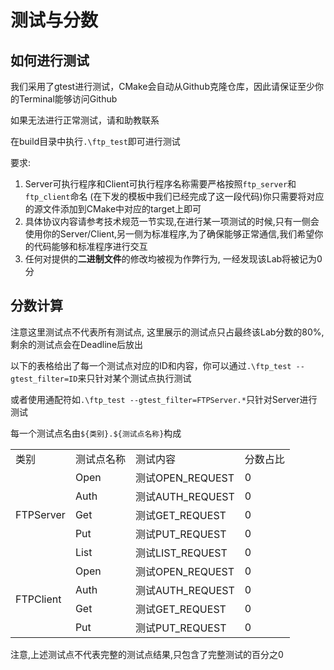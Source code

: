 # 测试与分数

## 如何进行测试

我们采用了gtest进行测试，CMake会自动从Github克隆仓库，因此请保证至少你的Terminal能够访问Github

如果无法进行正常测试，请和助教联系

在build目录中执行`.\ftp_test`即可进行测试

要求:
1. Server可执行程序和Client可执行程序名称需要严格按照`ftp_server`和`ftp_client`命名 (在下发的模板中我们已经完成了这一段代码)你只需要将对应的源文件添加到CMake中对应的target上即可
2. 具体协议内容请参考技术规范一节实现,在进行某一项测试的时候,只有一侧会使用你的Server/Client,另一侧为标准程序,为了确保能够正常通信,我们希望你的代码能够和标准程序进行交互
3. 任何对提供的**二进制文件**的修改均被视为作弊行为, 一经发现该Lab将被记为0分

## 分数计算

注意这里测试点不代表所有测试点, 这里展示的测试点只占最终该Lab分数的80%, 剩余的测试点会在Deadline后放出

以下的表格给出了每一个测试点对应的ID和内容，你可以通过`.\ftp_test --gtest_filter=ID`来只针对某个测试点执行测试

或者使用通配符如`.\ftp_test --gtest_filter=FTPServer.*`只针对Server进行测试

每一个测试点名由`${类别}.${测试点名称}`构成

<table>
    <tr>
        <td>类别</td>
        <td>测试点名称</td>
        <td>测试内容</td>
        <td>分数占比</td>
    </tr>
    <tr>
        <td rowspan="5">FTPServer</td>
        <td>Open</td>
        <td>测试OPEN_REQUEST</td>
        <td>0</td>
    </tr>
    <tr>
        <td>Auth</td>
        <td>测试AUTH_REQUEST</td>
        <td>0</td>
    </tr>
    <tr>
        <td>Get</td>
        <td>测试GET_REQUEST</td>
        <td>0</td>
    </tr>
    <tr>
        <td>Put</td>
        <td>测试PUT_REQUEST</td>
        <td>0</td>
    </tr>
    <tr>
        <td>List</td>
        <td>测试LIST_REQUEST</td>
        <td>0</td>
    </tr>
    <tr>
        <td rowspan="4">FTPClient</td>
        <td>Open</td>
        <td>测试OPEN_REQUEST</td>
        <td>0</td>
    </tr>
    <tr>
        <td>Auth</td>
        <td>测试AUTH_REQUEST</td>
        <td>0</td>
    </tr>
    <tr>
        <td>Get</td>
        <td>测试GET_REQUEST</td>
        <td>0</td>
    </tr>
    <tr>
        <td>Put</td>
        <td>测试PUT_REQUEST</td>
        <td>0</td>
    </tr>
</table>

注意,上述测试点不代表完整的测试点结果,只包含了完整测试的百分之0
